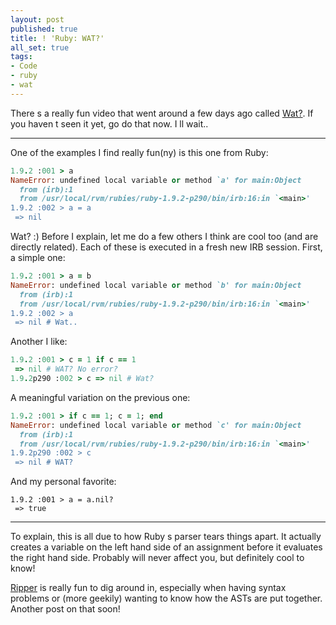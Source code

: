 ```yaml
---
layout: post
published: true
title: ! 'Ruby: WAT?'
all_set: true
tags:
- Code
- ruby
- wat
---
```


There s a really fun video that went around a few days ago called
[Wat?](https://www.destroyallsoftware.com/talks/wat). If you haven t seen it
yet, go do that now. I ll wait..

---

One of the examples I find really fun(ny) is this one from Ruby:

``` ruby
1.9.2 :001 > a
NameError: undefined local variable or method `a' for main:Object
  from (irb):1
  from /usr/local/rvm/rubies/ruby-1.9.2-p290/bin/irb:16:in `<main>'
1.9.2 :002 > a = a
 => nil
```

Wat? :) Before I explain, let me do a few others I think are cool too (and are
directly related). Each of these is executed in a fresh new IRB session. First,
a simple one:

``` ruby
1.9.2 :001 > a = b
NameError: undefined local variable or method `b' for main:Object
  from (irb):1
  from /usr/local/rvm/rubies/ruby-1.9.2-p290/bin/irb:16:in `<main>'
1.9.2 :002 > a
 => nil # Wat..
```

Another I like:

``` ruby
1.9.2 :001 > c = 1 if c == 1
 => nil # WAT? No error?
1.9.2p290 :002 > c => nil # Wat?
```

A meaningful variation on the previous one:

``` ruby
1.9.2 :001 > if c == 1; c = 1; end
NameError: undefined local variable or method `c' for main:Object
  from (irb):1
  from /usr/local/rvm/rubies/ruby-1.9.2-p290/bin/irb:16:in `<main>'
1.9.2p290 :002 > c
 => nil # WAT?
```

And my personal favorite:

```
1.9.2 :001 > a = a.nil?
 => true
```

---

To explain, this is all due to how Ruby s parser tears things apart. It actually
creates a variable on the left hand side of an assignment before it evaluates
the right hand side. Probably will never affect you, but definitely cool to
know!

[Ripper](http://www.ruby-doc.org/stdlib-1.9.2/libdoc/ripper/rdoc/Ripper.html) is
really fun to dig around in, especially when having syntax problems or (more
geekily) wanting to know how the ASTs are put together. Another post on that
soon!
